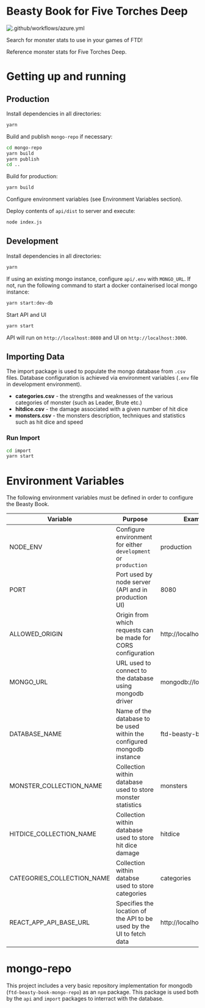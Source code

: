 # Beasty Book for Five Torches Deep

![.github/workflows/azure.yml](https://github.com/gareththegeek/ftd-beasty-book/workflows/.github/workflows/azure.yml/badge.svg)

Search for monster stats to use in your games of FTD!

Reference monster stats for Five Torches Deep.

# Getting up and running

## Production

Install dependencies in all directories:
```bash
yarn
```

Build and publish `mongo-repo` if necessary:
```bash
cd mongo-repo
yarn build
yarn publish
cd ..
```

Build for production:
```bash
yarn build
```

Configure environment variables (see Environment Variables section).

Deploy contents of `api/dist` to server and execute:
```bash
node index.js
```

## Development

Install dependencies in all directories:
```bash
yarn
```

If using an existing mongo instance, configure `api/.env` with `MONGO_URL`. If not, run the following command to start a docker containerised local mongo instance:
```bash
yarn start:dev-db
```

Start API and UI
```bash
yarn start
```

API will run on `http://localhost:8080` and UI on `http://localhost:3000`.

## Importing Data

The import package is used to populate the mongo database from `.csv` files. Database configuration is achieved via environment variables (`.env` file in development environment).

- **categories.csv** - the strengths and weaknesses of the various categories of monster (such as Leader, Brute etc.)
- **hitdice.csv** - the damage associated with a given number of hit dice
- **monsters.csv** - the monsters description, techniques and statistics such as hit dice and speed

### Run Import

```bash
cd import
yarn start
```

# Environment Variables

The following environment variables must be defined in order to configure the Beasty Book.

|Variable|Purpose|Example|
|---|---|---|
|NODE_ENV|Configure environment for either `development` or `production`|production|
|PORT|Port used by node server (API and in production UI)|8080|
|ALLOWED_ORIGIN|Origin from which requests can be made for CORS configuration|http://localhost:3000|
|MONGO_URL|URL used to connect to the database using mongodb driver|mongodb://localhost|
|DATABASE_NAME|Name of the database to be used within the configured mongodb instance|ftd-beasty-book|
|MONSTER_COLLECTION_NAME|Collection within database used to store monster statistics|monsters|
|HITDICE_COLLECTION_NAME|Collection within database used to store hit dice damage|hitdice|
|CATEGORIES_COLLECTION_NAME|Collection within databse used to store categories|categories|
|REACT_APP_API_BASE_URL|Specifies the location of the API to be used by the UI to fetch data|http://localhost:8080/api|

# mongo-repo

This project includes a very basic repository implementation for mongodb (`ftd-beasty-book-mongo-repo`) as an `npm` package. This package is used both by the `api` and `import` packages to interract with the database.
